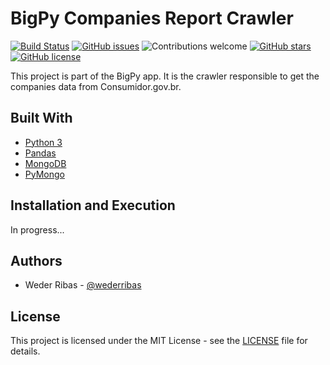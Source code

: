 # BigPy Companies Report Crawler

[![Build Status](https://travis-ci.org/wederribas/bigpy-company-crawler.svg?branch=master)](https://travis-ci.org/wederribas/bigpy-company-crawler)
[![GitHub issues](https://img.shields.io/github/issues/wederribas/bigpy-company-crawler.svg)](https://github.com/wederribas/bigpy-company-crawler/issues)
![Contributions welcome](https://img.shields.io/badge/contributions-welcome-orange.svg)
[![GitHub stars](https://img.shields.io/github/stars/wederribas/bigpy-company-crawler.svg)](https://github.com/wederribas/bigpy-company-crawler/stargazers)
[![GitHub license](https://img.shields.io/badge/license-MIT-blue.svg)](https://raw.githubusercontent.com/wederribas/bigpy-company-crawler/master/LICENSE)

This project is part of the BigPy app. It is the crawler responsible to get the companies data from Consumidor.gov.br.

## Built With

- [Python 3](https://www.python.org/)
- [Pandas](https://pandas.pydata.org/)
- [MongoDB](https://www.mongodb.com/)
- [PyMongo](https://api.mongodb.com/python/current/)

## Installation and Execution

In progress...

## Authors

- Weder Ribas - [@wederribas](https://twitter.com/wederribas)

## License

This project is licensed under the MIT License - see the [LICENSE](LICENSE) file for details.
